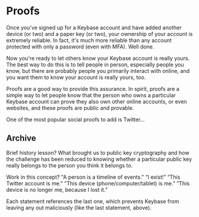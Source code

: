 # Proofs

Once you’ve signed up for a Keybase account and have added another device (or two) and a paper key (or two), your ownership of your account is extremely reliable. In fact, it's much more reliable than any account protected with only a password (even with MFA). Well done.

Now you're ready to let others know your Keybase account is really yours. The best way to do this is to tell people in person, especially people you know, but there are probably people you primarily interact with online, and you want them to know your account is really yours, too.

Proofs are a good way to provide this assurance. In spirit, proofs are a simple way to let people know that the person who owns a particular Keybase account can prove they also own other online accounts, or even websites, and these proofs are public and provable.

One of the most popular social proofs to add is Twitter…

## Archive

Brief history lesson? What brought us to public key cryptography and how the challenge has been reduced to knowing whether a particular public key really belongs to the person you think it belongs to.

Work in this concept? "A person is a timeline of events."
    “I exist!”
    “This Twitter account is me.”
    "This device (phone/computer/tablet) is me.”
    ”This device is no longer me, because I lost it.”

Each statement references the last one, which prevents Keybase from leaving any out maliciously (like the last statement, above).
